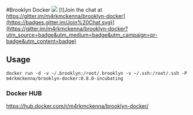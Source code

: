 #Brooklyn Docker
[![](https://badge.imagelayers.io/m4rkmckenna/brooklyn-docker:0.8.0-incubating.svg)](https://imagelayers.io/?images=m4rkmckenna/brooklyn-docker:0.8.0-incubating 'Get your own badge on imagelayers.io') [![Join the chat at https://gitter.im/m4rkmckenna/brooklyn-docker](https://badges.gitter.im/Join%20Chat.svg)](https://gitter.im/m4rkmckenna/brooklyn-docker?utm_source=badge&utm_medium=badge&utm_campaign=pr-badge&utm_content=badge)


## Usage
```
docker run -d -v ~/.brooklyn:/root/.brooklyn -v ~/.ssh:/root/.ssh -P m4rkmckenna/brooklyn-docker:0.8.0-incubating
```

### Docker HUB
https://hub.docker.com/r/m4rkmckenna/brooklyn-docker/
